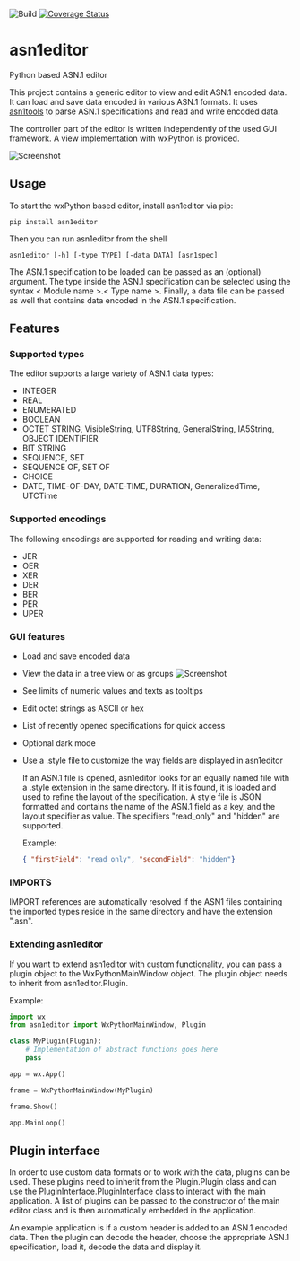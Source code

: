 ![Build](https://github.com/Futsch1/asn1editor/workflows/Build/badge.svg)
[![Coverage Status](https://coveralls.io/repos/github/Futsch1/asn1editor/badge.svg?branch=master)](https://coveralls.io/github/Futsch1/asn1editor?branch=master)
# asn1editor
Python based ASN.1 editor

This project contains a generic editor to view and edit ASN.1 encoded data. 
It can load and save data encoded in various ASN.1 formats. It uses
[asn1tools](https://github.com/eerimoq/asn1tools) to parse
ASN.1 specifications and read and write encoded data.

The controller part of the editor is written independently of the 
used GUI framework. A view implementation with wxPython is provided.

![Screenshot](docs/screenshot_tree.png?raw=true "asn1editor")

## Usage
To start the wxPython based editor, install asn1editor via pip:

```pip install asn1editor```

Then you can run asn1editor from the shell

```asn1editor [-h] [-type TYPE] [-data DATA] [asn1spec]```

The ASN.1 specification to be loaded can be passed as an (optional) argument. The type inside the ASN.1 specification can be selected using the syntax < Module
name >.< Type name >. Finally, a data file can be passed as well that contains data encoded in the ASN.1 specification.

## Features

### Supported types
The editor supports a large variety of ASN.1 data types:
- INTEGER
- REAL
- ENUMERATED
- BOOLEAN
- OCTET STRING, VisibleString, UTF8String, GeneralString, IA5String, OBJECT IDENTIFIER
- BIT STRING
- SEQUENCE, SET
- SEQUENCE OF, SET OF
- CHOICE
- DATE, TIME-OF-DAY, DATE-TIME, DURATION, GeneralizedTime, UTCTime

### Supported encodings

The following encodings are supported for reading and writing data:

- JER
- OER
- XER
- DER
- BER
- PER
- UPER

### GUI features
- Load and save encoded data
- View the data in a tree view or as groups
![Screenshot](docs/screenshot_groups.png?raw=true "asn1editor group view")
- See limits of numeric values and texts as tooltips
- Edit octet strings as ASCII or hex
- List of recently opened specifications for quick access
- Optional dark mode
- Use a .style file to customize the way fields are displayed in asn1editor

  If an ASN.1 file is opened, asn1editor looks for an equally named file with a .style extension in the same directory. If it is found, it is loaded and used to
  refine the layout of the specification. A style file is JSON formatted and contains the name of the ASN.1 field as a key, and the layout specifier as value.
  The specifiers "read_only" and
  "hidden" are supported.

  Example:
  ```json
  { "firstField": "read_only", "secondField": "hidden"}
  ```

### IMPORTS
IMPORT references are automatically resolved if the ASN1 files containing the imported types 
reside in the same directory and have the extension ".asn". 

### Extending asn1editor

If you want to extend asn1editor with custom functionality, you can pass a plugin object to the WxPythonMainWindow object.
The plugin object needs to inherit from asn1editor.Plugin.

Example:

```python
import wx
from asn1editor import WxPythonMainWindow, Plugin

class MyPlugin(Plugin):
    # Implementation of abstract functions goes here
    pass

app = wx.App()

frame = WxPythonMainWindow(MyPlugin)

frame.Show()

app.MainLoop()
```

## Plugin interface
In order to use custom data formats or to work with the data, plugins
can be used. These plugins need to inherit from the Plugin.Plugin class and
can use the PluginInterface.PluginInterface class to interact with the
main application. A list of plugins can be passed to the constructor of the main editor class
and is then automatically embedded in the application.

An example application is if a custom header is added to an ASN.1 encoded data. Then the plugin
can decode the header, choose the appropriate ASN.1 specification, load it, decode the data and display it.
